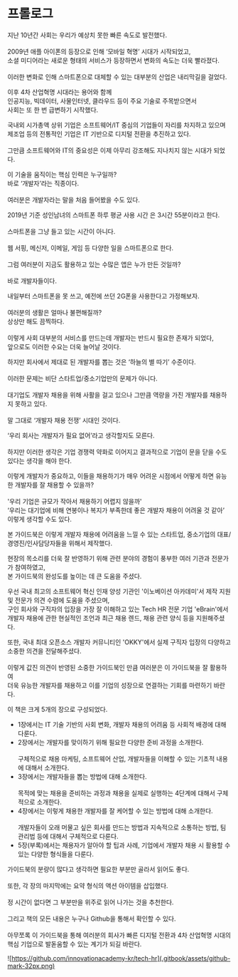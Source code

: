 # 프롤로그

지난 10년간 사회는 우리가 예상치 못한 빠른 속도로 발전했다.<br>  
 2009년 애플 아이폰의 등장으로 인해 ‘모바일 혁명’ 시대가 시작되었고,  
 소셜 미디어라는 새로운 형태의 서비스가 등장하면서 변화의 속도는 더욱 빨라졌다.<br>  
 이러한 변화로 인해 스마트폰으로 대체할 수 있는 대부분의 산업은 내리막길을 걸었다.<br>  


이후 4차 산업혁명 시대라는 용어와 함께   
 인공지능, 빅데이터, 사물인터넷, 클라우드 등이 주요 기술로 주목받으면서  
 사회는 또 한 번 급변하기 시작했다.<br>  


국내외 시가총액 상위 기업은 소프트웨어/IT 중심의 기업들이 자리를 차지하고 있으며  
 제조업 등의 전통적인 기업은 IT 기반으로 디지털 전환을 추진하고 있다.<br>  
 그만큼 소프트웨어와 IT의 중요성은 이제 아무리 강조해도 지나치지 않는 시대가 되었다.<br>  


이 기술을 움직이는 핵심 인력은 누구일까?<br>
 바로 ‘개발자’라는 직종이다.<br>  
 여러분은 개발자라는 말을 처음 들어봤을 수도 있다.<br>  


2019년 기준 성인남녀의 스마트폰 하루 평균 사용 시간 은 3시간 55분이라고 한다.<br>  
 스마트폰을 그냥 들고 있는 시간이 아니다.<br>  
 웹 서핑, 메신저, 이메일, 게임 등 다양한 일을 스마트폰으로 한다.<br>  
 그럼 여러분이 지금도 활용하고 있는 수많은 앱은 누가 만든 것일까?<br>  
 바로 개발자들이다.<br>  


내일부터 스마트폰을 못 쓰고, 예전에 쓰던 2G폰을 사용한다고 가정해보자.<br>  
 여러분의 생활은 얼마나 불편해질까?<br> 상상만 해도 끔찍하다.<br>  
 이렇게 사회 대부분의 서비스를 만드는데 개발자는 반드시 필요한 존재가 되었다,  
 앞으로도 이러한 수요는 더욱 늘어날 것이다.<br>  


하지만 회사에서 제대로 된 개발자를 뽑는 것은 ‘하늘의 별 따기’ 수준이다.<br>  
 이러한 문제는 비단 스타트업/중소기업만의 문제가 아니다.<br>  
 대기업도 개발자 채용을 위해 사활을 걸고 있으나 그만큼 역량을 가진 개발자를 채용하지 못하고 있다.<br>  
 말 그대로 ‘개발자 채용 전쟁’ 시대인 것이다.<br>  

‘우리 회사는 개발자가 필요 없어’라고 생각할지도 모른다.<br>  
 하지만 이러한 생각은 기업 경쟁력 약화로 이어지고 결과적으로 기업이 문을 닫을 수도 있다는 생각을 해야 한다.<br>  

이렇게 개발자가 중요하고, 이들을 채용하기가 매우 어려운 시점에서 어떻게 하면 유능한 개발자를 잘 채용할 수 있을까?<br>  
 '우리 기업은 규모가 작아서 채용하기 어렵지 않을까'  
 ‘우리는 대기업에 비해 연봉이나 복지가 부족한데 좋은 개발자 채용이 어려울 것 같아’  
 이렇게 생각할 수도 있다.<br>  

본 가이드북은 이렇게 개발자 채용에 어려움을 느낄 수 있는 스타트업, 중소기업의 대표/경영진/인사담당자들을 위해서 제작했다.<br>  

현장의 목소리를 더욱 잘 반영하기 위해 관련 분야의 경험이 풍부한 여러 기관과 전문가가 참여하였고,  
 본 가이드북의 완성도를 높이는 데 큰 도움을 주셨다.<br>  

우선 국내 최고의 소프트웨어 혁신 인재 양성 기관인 '이노베이션 아카데미'서 제작 지원 및 전문가 의견 수렴에 도움을 주셨으며,  
 구인 회사와 구직자의 입장을 가장 잘 이해하고 있는 Tech HR 전문 기업 'eBrain'에서  
 개발자 채용에 관한 현실적인 조언과 최근 채용 렌드, 채용 관련 양식 등을 지원해주셨다.<br>  

또한, 국내 최대 오픈소스 개발자 커뮤니티인 'OKKY'에서 실제 구직자 입장의 다양하고 소중한 의견을 전달해주셨다.<br>  
 이렇게 값진 의견이 반영된 소중한 가이드북인 만큼 여러분은 이 가이드북을 잘 활용하여  
 더욱 유능한 개발자를 채용하고 이를 기업의 성장으로 연결하는 기회를 마련하기 바란다.<br>  

‌‌이 책은 크게 5개의 장으로 구성되었다.<br>  

* 1장에서는 IT 기술 기반의 사회 변화, 개발자 채용의 어려움 등 사회적 배경에 대해 다룬다.<br> 
* 2장에서는 개발자를 맞이하기 위해 필요한 다양한 준비 과정을 소개한다.<br>  
  구체적으로 채용 마케팅, 소프트웨어 산업, 개발자들을 이해할 수 있는 기초적 내용에 대해서 소개한다.<br>  
* 3장에서는 개발자들을 뽑는 방법에 대해 소개한다.<br>  
  목적에 맞는 채용을 준비하는 과정과 채용을 실제로 실행하는 4단계에 대해서 구체적으로 소개한다.<br>  
* 4장에서는 이렇게 채용한 개발자를 잘 케어할 수 있는 방법에 대해 소개한다.<br>  
  개발자들이 오래 머물고 싶은 회사를 만드는 방법과 지속적으로 소통하는 방법, 팀 관리법 등에 대해서 구체적으로 다룬다.<br>  
* 5장\(부록\)에서는 채용자가 알아야 할 팁과 사례, 기업에서 개발자 채용 시 활용할 수 있는 다양한 형식들을 다룬다.<br> 

가이드북의 분량이 많다고 생각하면 필요한 부분만 골라서 읽어도 좋다.<br>  
또한, 각 장의 마지막에는 요약 형식의 액션 아이템을 삽입했다.<br>  
정 시간이 없다면 그 부분만을 위주로 읽어 나가는 것을 추천한다.<br>  
그리고 책의 모든 내용은 누구나 Github을 통해서 확인할 수 있다.<br>  
아무쪼록 이 가이드북을 통해 여러분의 회사가 빠른 디지털 전환과 4차 산업혁명 시대의 핵심 기업으로 발돋움할 수 있는 계기가 되길 바란다.<br>

![https://github.com/innovationacademy-kr/tech-hr](.gitbook/assets/github-mark-32px.png)

